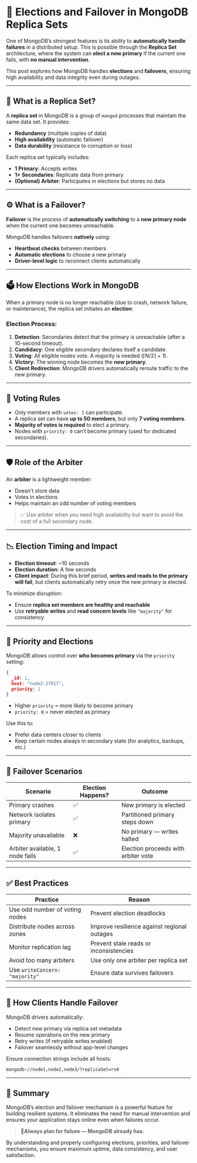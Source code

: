 
# 🔄 Elections and Failover in MongoDB Replica Sets

One of MongoDB’s strongest features is its ability to **automatically handle failures** in a distributed setup. This is possible through the **Replica Set** architecture, where the system can **elect a new primary** if the current one fails, with **no manual intervention**.

This post explores how MongoDB handles **elections** and **failovers**, ensuring high availability and data integrity even during outages.

---

## 🧠 What is a Replica Set?

A **replica set** in MongoDB is a group of `mongod` processes that maintain the same data set. It provides:

* **Redundancy** (multiple copies of data)
* **High availability** (automatic failover)
* **Data durability** (resistance to corruption or loss)

Each replica set typically includes:

* **1 Primary**: Accepts writes
* **1+ Secondaries**: Replicate data from primary
* **(Optional) Arbiter**: Participates in elections but stores no data

---

## ⚙️ What is a Failover?

**Failover** is the process of **automatically switching** to a **new primary node** when the current one becomes unreachable.

MongoDB handles failovers **natively** using:

* **Heartbeat checks** between members
* **Automatic elections** to choose a new primary
* **Driver-level logic** to reconnect clients automatically

---

## 🗳️ How Elections Work in MongoDB

When a primary node is no longer reachable (due to crash, network failure, or maintenance), the replica set initiates an **election**:

### Election Process:

1. **Detection**: Secondaries detect that the primary is unreachable (after a 10-second timeout).
2. **Candidacy**: One eligible secondary declares itself a candidate.
3. **Voting**: All eligible nodes vote. A majority is needed (⌈N/2⌉ + 1).
4. **Victory**: The winning node becomes the **new primary**.
5. **Client Redirection**: MongoDB drivers automatically reroute traffic to the new primary.

---

## 🧱 Voting Rules

* Only members with `votes: 1` can participate.
* A replica set can have **up to 50 members**, but only **7 voting members**.
* **Majority of votes is required** to elect a primary.
* Nodes with `priority: 0` can’t become primary (used for dedicated secondaries).

---

## 🛡️ Role of the Arbiter

An **arbiter** is a lightweight member:

* Doesn't store data
* Votes in elections
* Helps maintain an odd number of voting members

> ✅ Use arbiter when you need high availability but want to avoid the cost of a full secondary node.

---

## 📉 Election Timing and Impact

* **Election timeout**: \~10 seconds
* **Election duration**: A few seconds
* **Client impact**: During this brief period, **writes and reads to the primary will fail**, but clients automatically retry once the new primary is elected.

To minimize disruption:

* Ensure **replica set members are healthy and reachable**
* Use **retryable writes** and **read concern levels** like `"majority"` for consistency

---

## 📌 Priority and Elections

MongoDB allows control over **who becomes primary** via the `priority` setting:

```json
{
  _id: 1,
  host: "node2:27017",
  priority: 2
}
```

* Higher `priority` = more likely to become primary
* `priority: 0` = never elected as primary

Use this to:

* Prefer data centers closer to clients
* Keep certain nodes always in secondary state (for analytics, backups, etc.)

---

## 🧪 Failover Scenarios

| Scenario                        | Election Happens? | Outcome                             |
| ------------------------------- | ----------------- | ----------------------------------- |
| Primary crashes                 | ✅                 | New primary is elected              |
| Network isolates primary        | ✅                 | Partitioned primary steps down      |
| Majority unavailable            | ❌                 | No primary — writes halted          |
| Arbiter available, 1 node fails | ✅                 | Election proceeds with arbiter vote |

---

## ✅ Best Practices

| Practice                       | Reason                                      |
| ------------------------------ | ------------------------------------------- |
| Use odd number of voting nodes | Prevent election deadlocks                  |
| Distribute nodes across zones  | Improve resilience against regional outages |
| Monitor replication lag        | Prevent stale reads or inconsistencies      |
| Avoid too many arbiters        | Use only one arbiter per replica set        |
| Use `writeConcern: "majority"` | Ensure data survives failovers              |

---

## 🔐 How Clients Handle Failover

MongoDB drivers automatically:

* Detect new primary via replica set metadata
* Resume operations on the new primary
* Retry writes (if retryable writes enabled)
* Failover seamlessly without app-level changes

Ensure connection strings include all hosts:

```bash
mongodb://node1,node2,node3/?replicaSet=rs0
```

---

## 🧾 Summary

MongoDB’s election and failover mechanism is a powerful feature for building resilient systems. It eliminates the need for manual intervention and ensures your application stays online even when failures occur.

> 🚦**Always plan for failure — MongoDB already has.**

By understanding and properly configuring elections, priorities, and failover mechanisms, you ensure maximum uptime, data consistency, and user satisfaction.


